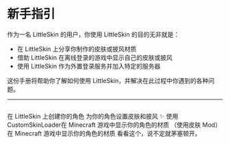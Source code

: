 # 新手指引

作为一名 LittleSkin 的用户，你使用 LittleSkin 的目的无非就是：

- 在 LittleSkin 上分享你制作的皮肤或披风材质
- 借助 LittleSkin 在离线登录的游戏中显示自己的皮肤或披风
- 使用 LittleSkin 作为外置登录服务并加入特定的服务器

这份手册将帮助你了解如何使用 LittleSkin，并解决在此过程中你遇到的各种问题。

---

<p style="margin-bottom: 2em"></p>

<NCard title="创建角色" link="./player" >
在 LittleSkin 上创建你的角色
</NCard>
<NCard title="设定材质" link="./textures" >
为你的角色设置皮肤和披风
</NCard>
<NCard title="配置 CustomSkinLoader" link="./csl" >
✨ 使用 CustomSkinLoader在 Minecraft 游戏中显示你的角色的材质
</NCard>
<NCard title="配置其他 Mod" link="./mod" >
（使用皮肤 Mod）在 Minecraft 游戏中显示你的角色的材质
</NCard>
<NCard title="遇到问题了？" link="/faq/">
看看这个，说不定就茅塞顿开。
</NCard>
